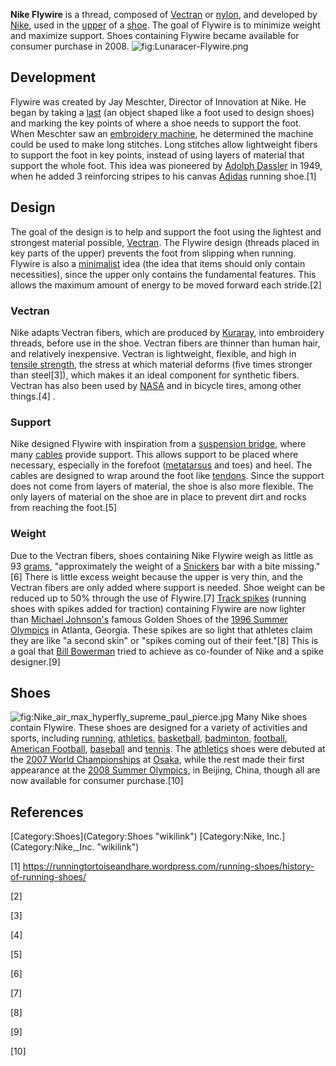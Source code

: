 **Nike Flywire** is a thread, composed of [Vectran](Vectran "wikilink")
or [nylon](nylon "wikilink"), and developed by
[Nike](Nike,_Inc. "wikilink"), used in the
[upper](Shoe#Vamp.2C_or_upper "wikilink") of a [shoe](shoe "wikilink").
The goal of Flywire is to minimize weight and maximize support. Shoes
containing Flywire became available for consumer purchase in 2008.
![](Lunaracer-Flywire.png "fig:Lunaracer-Flywire.png")

## Development

Flywire was created by Jay Meschter, Director of Innovation at Nike. He
began by taking a [last](last "wikilink") (an object shaped like a foot
used to design shoes) and marking the key points of where a shoe needs
to support the foot. When Meschter saw an [embroidery
machine](Machine_embroidery#Embroidery_machines "wikilink"), he
determined the machine could be used to make long stitches. Long
stitches allow lightweight fibers to support the foot in key points,
instead of using layers of material that support the whole foot. This
idea was pioneered by [Adolph Dassler](Adolph_Dassler "wikilink") in
1949, when he added 3 reinforcing stripes to his canvas
[Adidas](Adidas "wikilink") running shoe.[1]

## Design

The goal of the design is to help and support the foot using the
lightest and strongest material possible, [Vectran](Vectran "wikilink").
The Flywire design (threads placed in key parts of the upper) prevents
the foot from slipping when running. Flywire is also a
[minimalist](minimalism "wikilink") idea (the idea that items should
only contain necessities), since the upper only contains the fundamental
features. This allows the maximum amount of energy to be moved forward
each stride.[2]

### Vectran

Nike adapts Vectran fibers, which are produced by
[Kuraray](Kuraray "wikilink"), into embroidery threads, before use in
the shoe. Vectran fibers are thinner than human hair, and relatively
inexpensive. Vectran is lightweight, flexible, and high in [tensile
strength](tensile_strength "wikilink"), the stress at which material
deforms (five times stronger than steel[3]), which makes it an ideal
component for synthetic fibers. Vectran has also been used by
[NASA](NASA "wikilink") and in bicycle tires, among other things.[4] .

### Support

Nike designed Flywire with inspiration from a [suspension
bridge](suspension_bridge "wikilink"), where many
[cables](Wire_rope "wikilink") provide support. This allows support to
be placed where necessary, especially in the forefoot
([metatarsus](metatarsus "wikilink") and toes) and heel. The cables are
designed to wrap around the foot like [tendons](tendon "wikilink").
Since the support does not come from layers of material, the shoe is
also more flexible. The only layers of material on the shoe are in place
to prevent dirt and rocks from reaching the foot.[5]

### Weight

Due to the Vectran fibers, shoes containing Nike Flywire weigh as little
as 93 [grams](gram "wikilink"), "approximately the weight of a
[Snickers](Snickers "wikilink") bar with a bite missing."[6] There is
little excess weight because the upper is very thin, and the Vectran
fibers are only added where support is needed. Shoe weight can be
reduced up to 50% through the use of Flywire.[7] [Track
spikes](Track_spikes "wikilink") (running shoes with spikes added for
traction) containing Flywire are now lighter than [Michael
Johnson's](Michael_Johnson_(athlete) "wikilink") famous Golden Shoes of
the [1996 Summer Olympics](1996_Summer_Olympics "wikilink") in Atlanta,
Georgia. These spikes are so light that athletes claim they are like "a
second skin" or "spikes coming out of their feet."[8] This is a goal
that [Bill Bowerman](Bill_Bowerman "wikilink") tried to achieve as
co-founder of Nike and a spike designer.[9]

## Shoes

![](Nike_air_max_hyperfly_supreme_paul_pierce.jpg "fig:Nike_air_max_hyperfly_supreme_paul_pierce.jpg")
Many Nike shoes contain Flywire. These shoes are designed for a variety
of activities and sports, including [running](running "wikilink"),
[athletics](Track_and_field_athletics "wikilink"),
[basketball](basketball "wikilink"), [badminton](badminton "wikilink"),
[football](Association_football "wikilink"), [American
Football](American_Football "wikilink"), [baseball](baseball "wikilink")
and [tennis](tennis "wikilink"). The
[athletics](Track_and_field_athletics "wikilink") shoes were debuted at
the [2007 World
Championships](2007_World_Championships_in_Athletics "wikilink") at
[Osaka](Osaka "wikilink"), while the rest made their first appearance at
the [2008 Summer Olympics](2008_Summer_Olympics "wikilink"), in Beijing,
China, though all are now available for consumer purchase.[10]

## References

<references />
[Category:Shoes](Category:Shoes "wikilink") [Category:Nike,
Inc.](Category:Nike,_Inc. "wikilink")

[1] <https://runningtortoiseandhare.wordpress.com/running-shoes/history-of-running-shoes/>

[2]

[3]

[4]

[5]

[6]

[7]

[8]

[9]

[10]